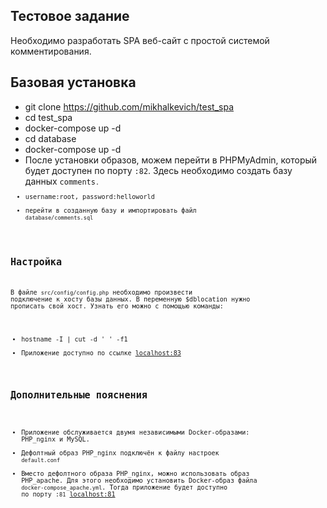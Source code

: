 ## Тестовое задание
Необходимо разработать SPA веб-сайт с простой системой комментирования.
## Базовая установка
- git clone https://github.com/mikhalkevich/test_spa
- cd test_spa
- docker-compose up -d
- cd database
- docker-compose up -d
- После установки образов, можем перейти в PHPMyAdmin, который будет доступен по порту <code>:82</code>. Здесь необходимо создать базу данных <code>comments<code>.
- username:root, password:helloworld 
- перейти в созданную базу и импортировать файл <code>database/comments.sql</code>
## Настройка
В файле <code>src/config/config.php</code> необходимо произвести подключение к хосту базы данных. В переменную $dblocation нужно прописать свой хост. Узнать его можно с помощью команды:
- hostname -I | cut -d ' ' -f1
- Приложение доступно по ссылке [localhost:83](http://localhost:83/)
## Дополнительные пояснения
- Приложение обслуживается двумя независимыми Docker-образами: PHP_nginx и MySQL.  
- Дефолтный образ PHP_nginx подключён к файлу настроек <code>default.conf</code>
- Вместо дефолтного образа PHP_nginx, можно использовать образ PHP_apache. Для этого необходимо установить Docker-образ файла <code>docker-compose_apache.yml</code>. Тогда приложение будет доступно по порту :<code>81</code> [localhost:81](http://localhost:81/)
